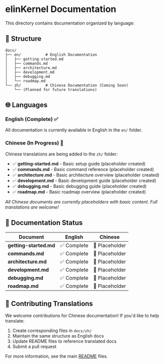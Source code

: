 # elinKernel Documentation

This directory contains documentation organized by language:

## 📁 Structure

```
docs/
├── en/           # English Documentation
│   ├── getting-started.md
│   ├── commands.md
│   ├── architecture.md
│   ├── development.md
│   ├── debugging.md
│   └── roadmap.md
└── zh/           # Chinese Documentation (Coming Soon)
    └── (Planned for future translations)
```

## 🌐 Languages

### English (Complete) ✅
All documentation is currently available in English in the `en/` folder.

### Chinese (In Progress) 🚧
Chinese translations are being added to the `zh/` folder:
- ✅ **getting-started.md** - Basic setup guide (placeholder created)
- ✅ **commands.md** - Basic command reference (placeholder created)
- ✅ **architecture.md** - Basic architecture overview (placeholder created)
- ✅ **development.md** - Basic development guide (placeholder created)
- ✅ **debugging.md** - Basic debugging guide (placeholder created)
- ✅ **roadmap.md** - Basic roadmap overview (placeholder created)

*All Chinese documents are currently placeholders with basic content. Full translations are welcome!*

## 📖 Documentation Status

| Document | English | Chinese | 
|----------|---------|---------|
| **getting-started.md** | ✅ Complete | 🚧 Placeholder |
| **commands.md** | ✅ Complete | 🚧 Placeholder |
| **architecture.md** | ✅ Complete | 🚧 Placeholder |
| **development.md** | ✅ Complete | 🚧 Placeholder |
| **debugging.md** | ✅ Complete | 🚧 Placeholder |
| **roadmap.md** | ✅ Complete | 🚧 Placeholder |

## 🤝 Contributing Translations

We welcome contributions for Chinese documentation! If you'd like to help translate:

1. Create corresponding files in `docs/zh/`
2. Maintain the same structure as English docs
3. Update README files to reference translated docs
4. Submit a pull request

For more information, see the main [README](../README.md) files. 